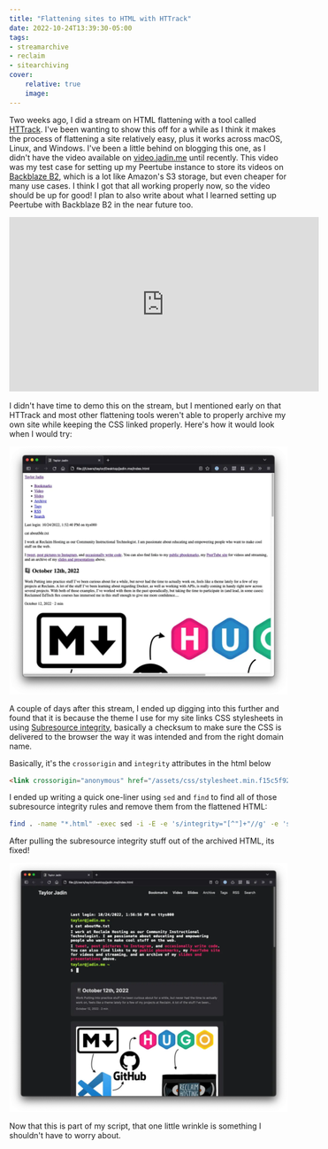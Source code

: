 ```yaml
---
title: "Flattening sites to HTML with HTTrack"
date: 2022-10-24T13:39:30-05:00
tags:
- streamarchive
- reclaim
- sitearchiving
cover:
    relative: true
    image: 
---
```


Two weeks ago, I did a stream on HTML flattening with a tool called [HTTrack](https://www.httrack.com/). I've been wanting to show this off for a while as I think it makes the process of flattening a site relatively easy, plus it works across macOS, Linux, and Windows. I've been a little behind on blogging this one, as I didn't have the video available on [video.jadin.me](https://video.jadin.me) until recently. This video was my test case for setting up my Peertube instance to store its videos on [Backblaze B2](https://www.backblaze.com/b2/cloud-storage.html), which is a lot like Amazon's S3 storage, but even cheaper for many use cases. I think I got that all working properly now, so the video should be up for good! I plan to also write about what I learned setting up Peertube with Backblaze B2 in the near future too.

<center>
<iframe title="Flattening sites to HTML with HTTrack" src="https://video.jadin.me/videos/embed/cd4d150e-ead8-4855-ab9a-698605f4df6f?start=6m" allowfullscreen="" sandbox="allow-same-origin allow-scripts allow-popups" width="560" height="315" frameborder="0"></iframe>
</center>

I didn't have time to demo this on the stream, but I mentioned early on that HTTrack and most other flattening tools weren't able to properly archive my own site while keeping the CSS linked properly. Here's how it would look when I would try:

![the jadin.me homepage but with no CSS](Capture%202022-10-24T135248.webp)

A couple of days after this stream, I ended up digging into this further and found that it is because the theme I use for my site links CSS stylesheets in using [Subresource integrity](https://www.w3.org/TR/SRI/), basically a checksum to make sure the CSS is delivered to the browser the way it was intended and from the right domain name. 

Basically, it's the `crossorigin` and `integrity` attributes in the html below
```html
<link crossorigin="anonymous" href="/assets/css/stylesheet.min.f15c5f92ccf596b9ae53126ff477060bbea3aa7a2fc6a1af48f0e89a2cf6148d.css" integrity="sha256-8Vxfksz1lrmuUxJv9HcGC76jqnovxqGvSPDomiz2FI0=" rel="preload stylesheet" as="style">
```

I ended up writing a quick one-liner using `sed` and `find` to find all of those subresource integrity rules and remove them from the flattened HTML:
```bash
find . -name "*.html" -exec sed -i -E -e 's/integrity="[^"]+"//g' -e 's/crossorigin="[^"]+"//g' {} \;
```

After pulling the subresource integrity stuff out of the archived HTML, its fixed!

![the jadin.me homepage flattened to html properly!](Capture%202022-10-24T135714.webp)

Now that this is part of my script, that one little wrinkle is something I shouldn't have to worry about. 